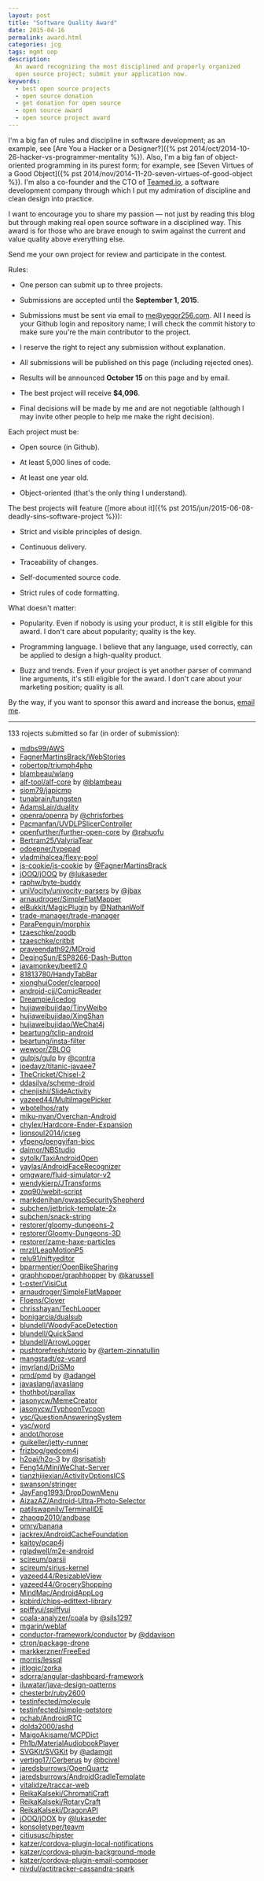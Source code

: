 ```yaml
---
layout: post
title: "Software Quality Award"
date: 2015-04-16
permalink: award.html
categories: jcg
tags: mgmt oop
description:
  An award recognizing the most disciplined and properly organized
  open source project; submit your application now.
keywords:
  - best open source projects
  - open source donation
  - get donation for open source
  - open source award
  - open source project award
---
```


I'm a big fan of rules and discipline in software development; as an example, see
[Are You a Hacker or a Designer?]({% pst 2014/oct/2014-10-26-hacker-vs-programmer-mentality %}).
Also, I'm a big fan of object-oriented programming in its purest form; for example, see
[Seven Virtues of a Good Object]({% pst 2014/nov/2014-11-20-seven-virtues-of-good-object %}).
I'm also a co-founder and the CTO of [Teamed.io](http://www.teamed.io), a software development
company through which I put my admiration of discipline and clean design into practice.

<!--more-->

I want to encourage you to share my passion &mdash; not just by reading this blog
but through making real open source software in a disciplined way.
This award is for those who are brave enough to swim against the current and
value quality above everything else.

Send me your own project for review and participate in the contest.

Rules:

 * One person can submit up to three projects.

 * Submissions are accepted until the **September 1, 2015**.

 * Submissions must be sent via email to [me@yegor256.com](mailto:me@yegor256.com).
   All I need is your Github login and repository name; I will check the commit
   history to make sure you're the main contributor to the project.

 * I reserve the right to reject any submission without explanation.

 * All submissions will be published on this page (including rejected ones).

 * Results will be announced **October 15** on this page and by email.

 * The best project will receive **$4,096**.

 * Final decisions will be made by me and are not negotiable
   (although I may invite other people to help me make the right decision).

Each project must be:

 * Open source (in Github).

 * At least 5,000 lines of code.

 * At least one year old.

 * Object-oriented (that's the only thing I understand).

The best projects will feature ([more about it]({% pst 2015/jun/2015-06-08-deadly-sins-software-project %})):

 * Strict and visible principles of design.

 * Continuous delivery.

 * Traceability of changes.

 * Self-documented source code.

 * Strict rules of code formatting.

What doesn't matter:

 * Popularity. Even if nobody is using your
   product, it is still eligible for this award. I don't care about
   popularity; quality is the key.

 * Programming language. I believe that any language, used correctly,
   can be applied to design a high-quality product.

 * Buzz and trends. Even if your project is yet another parser of command
   line arguments, it's still eligible for the award. I don't care about
   your marketing position; quality is all.

By the way, if you want to sponsor this award and increase the bonus,
[email me](mailto:me@yegor256.com).

<hr/>



133 rojects submitted so far (in order of submission):

 * [mdbs99/AWS](https://github.com/mdbs99/AWS)
 * [FagnerMartinsBrack/WebStories](https://github.com/FagnerMartinsBrack/WebStories)
 * [robertop/triumph4php](https://github.com/robertop/triumph4php)
 * [blambeau/wlang](https://github.com/blambeau/wlang)
 * [alf-tool/alf-core](https://github.com/alf-tool/alf-core) by [@blambeau](https://github.com/blambeau)
 * [siom79/japicmp](https://github.com/siom79/japicmp)
 * [tunabrain/tungsten](https://github.com/tunabrain/tungsten)
 * [AdamsLair/duality](https://github.com/AdamsLair/duality)
 * [openra/openra](https://github.com/openra/openra) by [@chrisforbes](https://github.com/chrisforbes)
 * [Pacmanfan/UVDLPSlicerController](https://github.com/Pacmanfan/UVDLPSlicerController)
 * [openfurther/further-open-core](https://github.com/openfurther/further-open-core) by [@rahuofu](https://github.com/rahuofu)
 * [Bertram25/ValyriaTear](https://github.com/Bertram25/ValyriaTear)
 * [odoepner/typepad](https://github.com/odoepner/typepad)
 * [vladmihalcea/flexy-pool](https://github.com/vladmihalcea/flexy-pool)
 * [js-cookie/js-cookie](https://github.com/js-cookie/js-cookie) by [@FagnerMartinsBrack](https://github.com/FagnerMartinsBrack)
 * [jOOQ/jOOQ](https://github.com/jOOQ/jOOQ) by [@lukaseder](https://github.com/lukaseder)
 * [raphw/byte-buddy](https://github.com/raphw/byte-buddy)
 * [uniVocity/univocity-parsers](https://github.com/uniVocity/univocity-parsers) by [@jbax](https://github.com/jbax)
 * [arnaudroger/SimpleFlatMapper](https://github.com/arnaudroger/SimpleFlatMapper/)
 * [elBukkit/MagicPlugin](https://github.com/elBukkit/MagicPlugin) by [@NathanWolf](https://github.com/NathanWolf)
 * [trade-manager/trade-manager](https://github.com/trade-manager/trade-manager)
 * [ParaPenguin/morphix](https://github.com/ParaPenguin/morphix)
 * [tzaeschke/zoodb](https://github.com//tzaeschke/zoodb)
 * [tzaeschke/critbit](https://github.com//tzaeschke/critbit)
 * [praveendath92/MDroid](https://github.com/praveendath92/MDroid)
 * [DeqingSun/ESP8266-Dash-Button](https://github.com/DeqingSun/ESP8266-Dash-Button)
 * [javamonkey/beetl2.0](https://github.com/javamonkey/beetl2.0)
 * [81813780/HandyTabBar](https://github.com/81813780/HandyTabBar)
 * [xionghuiCoder/clearpool](https://github.com/xionghuiCoder/clearpool)
 * [android-cjj/ComicReader](https://github.com/android-cjj/ComicReader)
 * [Dreampie/icedog](https://github.com/Dreampie/icedog)
 * [hujiaweibujidao/TinyWeibo](https://github.com/hujiaweibujidao/TinyWeibo)
 * [hujiaweibujidao/XingShan](https://github.com/hujiaweibujidao/XingShan)
 * [hujiaweibujidao/WeChat4j](https://github.com/hujiaweibujidao/WeChat4j)
 * [beartung/tclip-android](https://github.com/beartung/tclip-android)
 * [beartung/insta-filter](https://github.com/beartung/insta-filter)
 * [wewoor/ZBLOG](https://github.com/wewoor/ZBLOG)
 * [gulpjs/gulp](https://github.com/gulpjs/gulp) by [@contra](https://github.com/contra)
 * [joedayz/titanic-javaee7](https://github.com/joedayz/titanic-javaee7)
 * [TheCricket/Chisel-2](https://github.com/TheCricket/Chisel-2)
 * [ddasilva/scheme-droid](https://github.com/ddasilva/scheme-droid)
 * [chenjishi/SlideActivity](https://github.com/chenjishi/SlideActivity)
 * [yazeed44/MultiImagePicker](https://github.com/yazeed44/MultiImagePicker)
 * [wbotelhos/raty](https://github.com/wbotelhos/raty)
 * [miku-nyan/Overchan-Android](https://github.com/miku-nyan/Overchan-Android)
 * [chylex/Hardcore-Ender-Expansion](https://github.com/chylex/Hardcore-Ender-Expansion)
 * [lionsoul2014/jcseg](https://github.com/lionsoul2014/jcseg)
 * [yfpeng/pengyifan-bioc](https://github.com/yfpeng/pengyifan-bioc)
 * [daimor/NBStudio](https://github.com/daimor/NBStudio)
 * [sytolk/TaxiAndroidOpen](https://github.com/sytolk/TaxiAndroidOpen)
 * [yaylas/AndroidFaceRecognizer](https://github.com/yaylas/AndroidFaceRecognizer)
 * [omgware/fluid-simulator-v2](https://github.com/omgware/fluid-simulator-v2)
 * [wendykierp/JTransforms](https://github.com/wendykierp/JTransforms)
 * [zqq90/webit-script](https://github.com/zqq90/webit-script)
 * [markdenihan/owaspSecurityShepherd](https://github.com/markdenihan/owaspSecurityShepherd)
 * [subchen/jetbrick-template-2x](https://github.com/subchen/jetbrick-template-2x)
 * [subchen/snack-string](https://github.com/subchen/snack-string)
 * [restorer/gloomy-dungeons-2](https://github.com/restorer/gloomy-dungeons-2)
 * [restorer/Gloomy-Dungeons-3D](https://github.com/restorer/Gloomy-Dungeons-3D)
 * [restorer/zame-haxe-particles](https://github.com/restorer/zame-haxe-particles)
 * [mrzl/LeapMotionP5](https://github.com/mrzl/LeapMotionP5)
 * [relu91/niftyeditor](https://github.com/relu91/niftyeditor)
 * [bparmentier/OpenBikeSharing](https://github.com/bparmentier/OpenBikeSharing)
 * [graphhopper/graphhopper](https://github.com/graphhopper/graphhopper/) by [@karussell](https://github.com/karussell)
 * [t-oster/VisiCut](https://github.com/t-oster/VisiCut)
 * [arnaudroger/SimpleFlatMapper](https://github.com/arnaudroger/SimpleFlatMapper)
 * [Floens/Clover](https://github.com/Floens/Clover)
 * [chrisshayan/TechLooper](https://github.com/chrisshayan/TechLooper)
 * [bonigarcia/dualsub](https://github.com/bonigarcia/dualsub)
 * [blundell/WoodyFaceDetection](https://github.com/blundell/WoodyFaceDetection)
 * [blundell/QuickSand](https://github.com/blundell/QuickSand)
 * [blundell/ArrowLogger](https://github.com/blundell/ArrowLogger)
 * [pushtorefresh/storio](https://github.com/pushtorefresh/storio) by [@artem-zinnatullin](https://github.com/artem-zinnatullin)
 * [mangstadt/ez-vcard](https://github.com/mangstadt/ez-vcard)
 * [jmyrland/DriSMo](https://github.com/jmyrland/DriSMo)
 * [pmd/pmd](https://github.com/pmd/pmd) by [@adangel](https://github.com/adangel)
 * [javaslang/javaslang](https://github.com/javaslang/javaslang)
 * [thothbot/parallax](https://github.com/thothbot/parallax)
 * [jasonycw/MemeCreator](https://github.com/jasonycw/MemeCreator)
 * [jasonycw/TyphoonTycoon](https://github.com/jasonycw/TyphoonTycoon)
 * [ysc/QuestionAnsweringSystem](https://github.com/ysc/QuestionAnsweringSystem)
 * [ysc/word](https://github.com/ysc/word)
 * [andot/hprose](https://github.com/andot/hprose)
 * [guikeller/jetty-runner](https://github.com/guikeller/jetty-runner)
 * [frizbog/gedcom4j](https://github.com/frizbog/gedcom4j)
 * [h2oai/h2o-3](https://github.com/h2oai/h2o-3) by [@srisatish](https://github.com/srisatish)
 * [Feng14/MiniWeChat-Server](https://github.com/Feng14/MiniWeChat-Server)
 * [tianzhijiexian/ActivityOptionsICS](https://github.com/tianzhijiexian/ActivityOptionsICS)
 * [swanson/stringer​](https://github.com/swanson/stringer​)
 * [JayFang1993/DropDownMenu](https://github.com/JayFang1993/DropDownMenu)
 * [AizazAZ/Android-Ultra-Photo-Selector](https://github.com/AizazAZ/Android-Ultra-Photo-Selector)
 * [patilswapnilv/TerminalIDE](https://github.com/patilswapnilv/TerminalIDE)
 * [zhaoqp2010/andbase](https://github.com/zhaoqp2010/andbase)
 * [omry/banana](https://github.com/omry/banana)
 * [jackrex/AndroidCacheFoundation](https://github.com/jackrex/AndroidCacheFoundation)
 * [kaitoy/pcap4j](https://github.com/kaitoy/pcap4j)
 * [rgladwell/m2e-android](https://github.com/rgladwell/m2e-android)
 * [scireum/parsii](https://github.com/scireum/parsii)
 * [scireum/sirius-kernel](https://github.com/scireum/sirius-kernel)
 * [yazeed44/ResizableView](https://github.com/yazeed44/GroceryShopping)
 * [yazeed44/GroceryShopping](https://github.com/yazeed44/GroceryShopping)
 * [MindMac/AndroidAppLog](https://github.com/MindMac/AndroidAppLog)
 * [kpbird/chips-edittext-library](https://github.com/kpbird/chips-edittext-library)
 * [spiffyui/spiffyui](https://github.com/spiffyui/spiffyui)
 * [coala-analyzer/coala](https://github.com/coala-analyzer/coala) by [@sils1297](https://github.com/sils1297)
 * [mgarin/weblaf](https://github.com/mgarin/weblaf)
 * [conductor-framework/conductor](https://github.com/conductor-framework/conductor) by [@ddavison](https://github.com/ddavison)
 * [ctron/package-drone](https://github.com/ctron/package-drone)
 * [markkerzner/FreeEed](https://github.com/markkerzner/FreeEed)
 * [morris/lessql](https://github.com/morris/lessql)
 * [jitlogic/zorka](https://github.com/jitlogic/zorka)
 * [sdorra/angular-dashboard-framework](https://github.com/sdorra/angular-dashboard-framework)
 * [iluwatar/java-design-patterns](https://github.com/iluwatar/java-design-patterns)
 * [chesterbr/ruby2600](https://github.com/chesterbr/ruby2600)
 * [testinfected/molecule](https://github.com/testinfected/molecule)
 * [testinfected/simple-petstore](https://github.com/testinfected/simple-petstore)
 * [pchab/AndroidRTC](https://github.com/pchab/AndroidRTC)
 * [dolda2000/ashd](https://github.com/dolda2000/ashd)
 * [MaigoAkisame/MCPDict](https://github.com/MaigoAkisame/MCPDict)
 * [Ph1b/MaterialAudiobookPlayer](https://github.com/Ph1b/MaterialAudiobookPlayer)
 * [SVGKit/SVGKit](https://github.com/SVGKit/SVGKit) by [@adamgit](https://github.com/adamgit)
 * [vertigo17/Cerberus](https://github.com/vertigo17/Cerberus) by [@bcivel](https://github.com/bcivel)
 * [jaredsburrows/OpenQuartz](https://github.com/jaredsburrows/OpenQuartz)
 * [jaredsburrows/AndroidGradleTemplate](https://github.com/jaredsburrows/AndroidGradleTemplate)
 * [vitalidze/traccar-web](https://github.com/vitalidze/traccar-web)
 * [ReikaKalseki/ChromatiCraft](https://github.com/ReikaKalseki/ChromatiCraft)
 * [ReikaKalseki/RotaryCraft](https://github.com/ReikaKalseki/RotaryCraft)
 * [ReikaKalseki/DragonAPI](https://github.com/ReikaKalseki/DragonAPI)
 * [jOOQ/jOOX](https://github.com/jOOQ/jOOX) by [@lukaseder](https://github.com/lukaseder)
 * [konsoletyper/teavm](https://github.com/konsoletyper/teavm)
 * [citiususc/hipster](https://github.com/citiususc/hipster)
 * [katzer/cordova-plugin-local-notifications](https://github.com/katzer/cordova-plugin-local-notifications)
 * [katzer/cordova-plugin-background-mode](https://github.com/katzer/cordova-plugin-background-mode)
 * [katzer/cordova-plugin-email-composer](https://github.com/katzer/cordova-plugin-email-composer)
 * [nivdul/actitracker-cassandra-spark](https://github.com/nivdul/actitracker-cassandra-spark)
